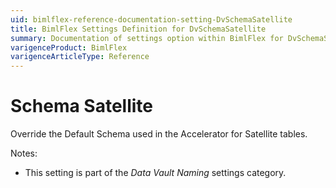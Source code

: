 ```yaml
---
uid: bimlflex-reference-documentation-setting-DvSchemaSatellite
title: BimlFlex Settings Definition for DvSchemaSatellite
summary: Documentation of settings option within BimlFlex for DvSchemaSatellite
varigenceProduct: BimlFlex
varigenceArticleType: Reference
---
```


# Schema Satellite

Override the Default Schema used in the Accelerator for Satellite tables.

Notes:

* This setting is part of the *Data Vault Naming* settings category.
